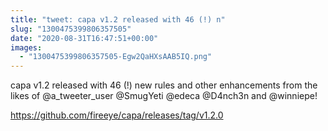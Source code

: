 ```yaml
---
title: "tweet: capa v1.2 released with 46 (!) n"
slug: "1300475399806357505"
date: "2020-08-31T16:47:51+00:00"
images:
  - "1300475399806357505-Egw2QaHXsAAB5IQ.png"
---
```

capa v1.2 released with 46 (!) new rules and other enhancements from the likes of @a_tweeter_user  @SmugYeti @edeca @D4nch3n and @winniepe!

https://github.com/fireeye/capa/releases/tag/v1.2.0 